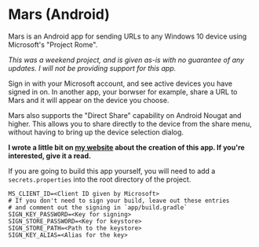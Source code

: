 # Mars (Android)

Mars is an Android app for sending URLs to any Windows 10 device using Microsoft's "Project Rome".

*This was a weekend project, and is given as-is with no guarantee of any updates. I will not be providing support for this app.*

Sign in with your Microsoft account, and see active devices you have signed in on. In another app, your borwser for example, share a URL to Mars and it will appear on the device you choose.

Mars also supports the "Direct Share" capability on Android Nougat and higher. This allows you to share directly to the device from the share menu, without having to bring up the device selection dialog.

**I wrote a little bit on [my website](https://sthom.kiwi/projects/mars/) about the creation of this app. If you're interested, give it a read.**

If you are going to build this app yourself, you will need to add a `secrets.properties` into the root directory of the project.

```
MS_CLIENT_ID=<Client ID given by Microsoft>
# If you don't need to sign your build, leave out these entries
# and comment out the signing in `app/build.gradle`
SIGN_KEY_PASSWORD=<Key for signing>
SIGN_STORE_PASSWORD=<Key for keystore>
SIGN_STORE_PATH=<Path to the keystore>
SIGN_KEY_ALIAS=<Alias for the key>
```
